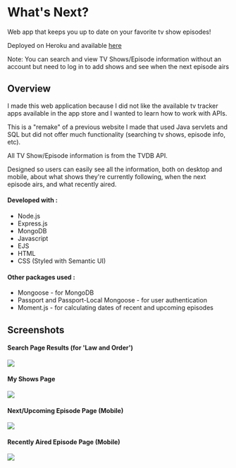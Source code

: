 # What's Next?
Web app that keeps you up to date on your favorite tv show episodes!

Deployed on Heroku and available [here](https://evening-beyond-54784.herokuapp.com)

Note: You can search and view TV Shows/Episode information without an account but need to log in to add shows and see when the next episode airs

## Overview
I made this web application because I did not like the available tv tracker apps available in the app store and I wanted to learn how to work with APIs. 

This is a "remake" of a previous website I made that used Java servlets and SQL but did not offer much functionality (searching tv shows, episode info, etc).

All TV Show/Episode information is from the TVDB API. 

Designed so users can easily see all the information, both on desktop and mobile, about what shows they're currently following, when the next episode airs, and what recently aired.

#### Developed with :
- Node.js 
- Express.js
- MongoDB
- Javascript
- EJS
- HTML
- CSS (Styled with Semantic UI)

#### Other packages used : 
- Mongoose - for MongoDB
- Passport and Passport-Local Mongoose - for user authentication
- Moment.js - for calculating dates of recent and upcoming episodes

## Screenshots

#### Search Page Results (for 'Law and Order')
<img src="https://i.imgur.com/3GRDxMj.jpg">

#### My Shows Page
<img src="https://i.imgur.com/CX3AvSX.jpg">

#### Next/Upcoming Episode Page (Mobile)
<img src="https://i.imgur.com/F4wr4td.jpg">

#### Recently Aired Episode Page (Mobile)
<img src="https://i.imgur.com/bmAxEoN.jpg">
